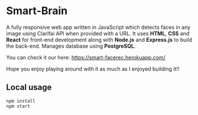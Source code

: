 # Smart-Brain

A fully responsive web app written in JavaScript which detects faces in any image using Clarifai API when provided with a URL. It uses **HTML**, **CSS** and **React** for front-end development along with **Node.js** and **Express.js** to build the back-end. Manages database using **PostgreSQL**.

You can check it our here: https://smart-facerec.herokuapp.com/

Hope you enjoy playing around with it as much as I enjoyed building it!! 

## Local usage
```
npm install
npm start
```
